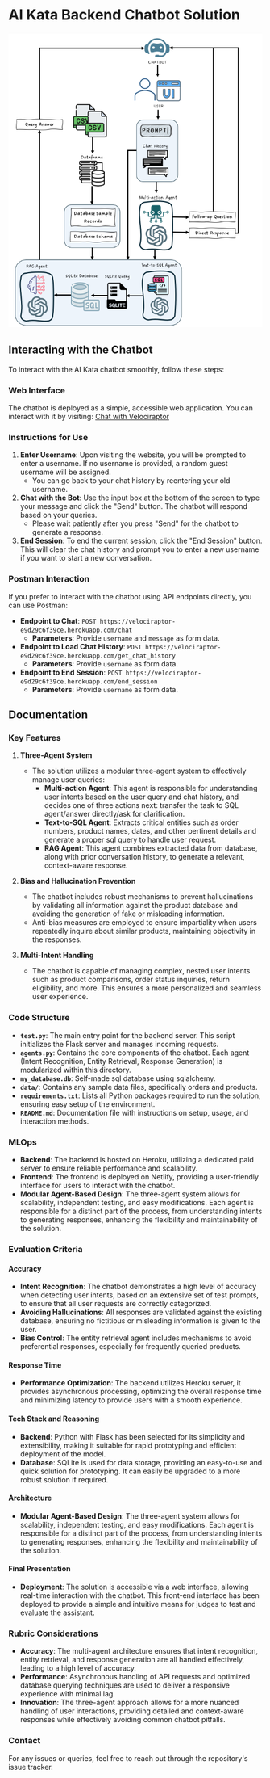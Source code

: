# AI Kata Backend Chatbot Solution

![alt text](Flowchart.png)

## Interacting with the Chatbot

To interact with the AI Kata chatbot smoothly, follow these steps:

### Web Interface
The chatbot is deployed as a simple, accessible web application. You can interact with it by visiting:
[Chat with Velociraptor](https://chatwithvelociraptor.netlify.app/)

### Instructions for Use
1. **Enter Username**: Upon visiting the website, you will be prompted to enter a username. If no username is provided, a random guest username will be assigned.
   - You can go back to your chat history by reentering your old username.
2. **Chat with the Bot**: Use the input box at the bottom of the screen to type your message and click the "Send" button. The chatbot will respond based on your queries.
   - Please wait patiently after you press "Send" for the chatbot to generate a response.
3. **End Session**: To end the current session, click the "End Session" button. This will clear the chat history and prompt you to enter a new username if you want to start a new conversation.

### Postman Interaction
If you prefer to interact with the chatbot using API endpoints directly, you can use Postman:
- **Endpoint to Chat**: `POST https://velociraptor-e9d29c6f39ce.herokuapp.com/chat`
  - **Parameters**: Provide `username` and `message` as form data.
- **Endpoint to Load Chat History**: `POST https://velociraptor-e9d29c6f39ce.herokuapp.com/get_chat_history`
  - **Parameters**: Provide `username` as form data.
- **Endpoint to End Session**: `POST https://velociraptor-e9d29c6f39ce.herokuapp.com/end_session`
  - **Parameters**: Provide `username` as form data.

## Documentation

### Key Features
1. **Three-Agent System**
   - The solution utilizes a modular three-agent system to effectively manage user queries:
     - **Multi-action Agent**: This agent is responsible for understanding user intents based on the user query and chat history, and decides one of three actions next: transfer the task to SQL agent/answer directly/ask for clarification.
     - **Text-to-SQL Agent**: Extracts critical entities such as order numbers, product names, dates, and other pertinent details and generate a proper sql query to handle user request.
     - **RAG Agent**: This agent combines extracted data from database, along with prior conversation history, to generate a relevant, context-aware response.

2. **Bias and Hallucination Prevention**
   - The chatbot includes robust mechanisms to prevent hallucinations by validating all information against the product database and avoiding the generation of fake or misleading information.
   - Anti-bias measures are employed to ensure impartiality when users repeatedly inquire about similar products, maintaining objectivity in the responses.

3. **Multi-Intent Handling**
   - The chatbot is capable of managing complex, nested user intents such as product comparisons, order status inquiries, return eligibility, and more. This ensures a more personalized and seamless user experience.

### Code Structure
- **`test.py`**: The main entry point for the backend server. This script initializes the Flask server and manages incoming requests.
- **`agents.py`**: Contains the core components of the chatbot. Each agent (Intent Recognition, Entity Retrieval, Response Generation) is modularized within this directory.
- **`my_database.db`**: Self-made sql database using sqlalchemy.
- **`data/`**: Contains any sample data files, specifically orders and products.
- **`requirements.txt`**: Lists all Python packages required to run the solution, ensuring easy setup of the environment.
- **`README.md`**: Documentation file with instructions on setup, usage, and interaction methods.

### MLOps
- **Backend**: The backend is hosted on Heroku, utilizing a dedicated paid server to ensure reliable performance and scalability.
- **Frontend**: The frontend is deployed on Netlify, providing a user-friendly interface for users to interact with the chatbot.
- **Modular Agent-Based Design**: The three-agent system allows for scalability, independent testing, and easy modifications. Each agent is responsible for a distinct part of the process, from understanding intents to generating responses, enhancing the flexibility and maintainability of the solution.

### Evaluation Criteria

#### Accuracy
- **Intent Recognition**: The chatbot demonstrates a high level of accuracy when detecting user intents, based on an extensive set of test prompts, to ensure that all user requests are correctly categorized.
- **Avoiding Hallucinations**: All responses are validated against the existing database, ensuring no fictitious or misleading information is given to the user.
- **Bias Control**: The entity retrieval agent includes mechanisms to avoid preferential responses, especially for frequently queried products.

#### Response Time
- **Performance Optimization**: The backend utilizes Heroku server, it provides asynchronous processing, optimizing the overall response time and minimizing latency to provide users with a smooth experience.

#### Tech Stack and Reasoning
- **Backend**: Python with Flask has been selected for its simplicity and extensibility, making it suitable for rapid prototyping and efficient deployment of the model.
- **Database**: SQLite is used for data storage, providing an easy-to-use and quick solution for prototyping. It can easily be upgraded to a more robust solution if required.

#### Architecture
- **Modular Agent-Based Design**: The three-agent system allows for scalability, independent testing, and easy modifications. Each agent is responsible for a distinct part of the process, from understanding intents to generating responses, enhancing the flexibility and maintainability of the solution.

#### Final Presentation
- **Deployment**: The solution is accessible via a web interface, allowing real-time interaction with the chatbot. This front-end interface has been deployed to provide a simple and intuitive means for judges to test and evaluate the assistant.

### Rubric Considerations
- **Accuracy**: The multi-agent architecture ensures that intent recognition, entity retrieval, and response generation are all handled effectively, leading to a high level of accuracy.
- **Performance**: Asynchronous handling of API requests and optimized database querying techniques are used to deliver a responsive experience with minimal lag.
- **Innovation**: The three-agent approach allows for a more nuanced handling of user interactions, providing detailed and context-aware responses while effectively avoiding common chatbot pitfalls.

### Contact
For any issues or queries, feel free to reach out through the repository's issue tracker.

